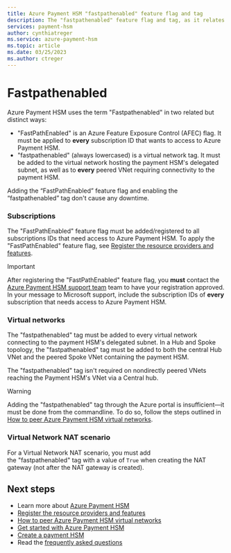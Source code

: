 ```yaml
---
title: Azure Payment HSM "fastpathenabled" feature flag and tag
description: The "fastpathenabled" feature flag and tag, as it relates to Azure Payment HSM and affiliated subscriptions and virtual networks
services: payment-hsm
author: cynthiatreger
ms.service: azure-payment-hsm
ms.topic: article
ms.date: 03/25/2023
ms.author: ctreger
---
```


# Fastpathenabled

Azure Payment HSM uses the term "Fastpathenabled" in two related but distinct ways:

- "FastPathEnabled" is an Azure Feature Exposure Control (AFEC) flag. It must be applied to **every** subscription ID that wants to access to Azure Payment HSM.
- "fastpathenabled" (always lowercased) is a virtual network tag. It must be added to the virtual network hosting the payment HSM's delegated subnet, as well as to **every** peered VNet requiring connectivity to the payment HSM.

Adding the “FastPathEnabled” feature flag and enabling the “fastpathenabled” tag don't cause any downtime.

### Subscriptions

The "FastPathEnabled" feature flag must be added/registered to all subscriptions IDs that need access to Azure Payment HSM.  To apply the "FastPathEnabled" feature flag, see [Register the resource providers and features](register-payment-hsm-resource-providers.md).

> [!IMPORTANT]
> After registering the "FastPathEnabled" feature flag, you **must** contact the [Azure Payment HSM support team](support-guide.md#microsoft-support) team to have your registration approved. In your message to Microsoft support, include the subscription IDs of **every** subscription that needs access to Azure Payment HSM.

### Virtual networks

The "fastpathenabled" tag must be added to every virtual network connecting to the payment HSM's delegated subnet. In a Hub and Spoke topology, the "fastpathenabled" tag must be added to both the central Hub VNet and the peered Spoke VNet containing the payment HSM.

The "fastpathenabled" tag isn't required on nondirectly peered VNets reaching the Payment HSM's VNet via a Central hub.

> [!WARNING]
> Adding the "fastpathenabled" tag through the Azure portal is insufficient—it must be done from the commandline. To do so, follow the steps outlined in [How to peer Azure Payment HSM virtual networks](peer-vnets.md?tabs=azure-cli).

### Virtual Network NAT scenario

For a Virtual Network NAT scenario, you must add the "fastpathenabled" tag with a value of `True` when creating the NAT gateway (not after the NAT gateway is created).

## Next steps

- Learn more about [Azure Payment HSM](overview.md)
- [Register the resource providers and features](register-payment-hsm-resource-providers.md)
- [How to peer Azure Payment HSM virtual networks](peer-vnets.md?tabs=azure-cli)
- [Get started with Azure Payment HSM](getting-started.md)
- [Create a payment HSM](create-payment-hsm.md)
- Read the [frequently asked questions](faq.yml)
